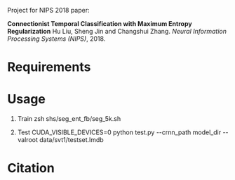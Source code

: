 Project for NIPS 2018 paper: 

**Connectionist Temporal Classification with Maximum Entropy Regularization**
Hu Liu, Sheng Jin and Changshui Zhang. *Neural Information Processing Systems (NIPS)*, 2018. 


# Requirements


# Usage

1. Train
zsh shs/seg_ent_fb/seg_5k.sh

2. Test
CUDA_VISIBLE_DEVICES=0 python test.py --crnn_path model_dir --valroot data/svt1/testset.lmdb

# Citation

